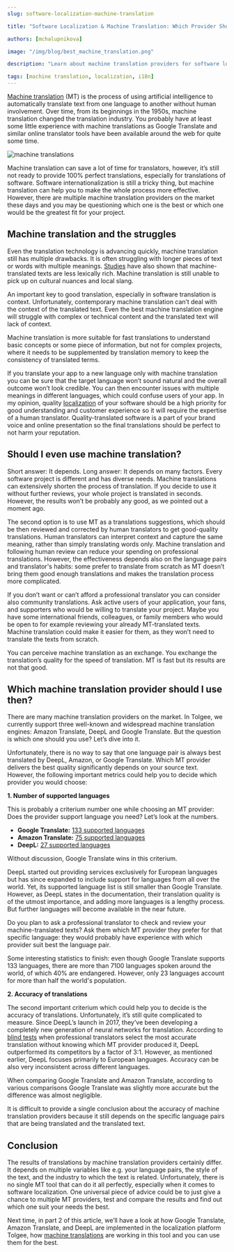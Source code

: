 ```yaml
---
slug: software-localization-machine-translation

title: "Software Localization & Machine Translation: Which Provider Should I Choose? "

authors: [mchalupnikova]

image: "/img/blog/best_machine_translation.png"

description: "Learn about machine translation providers for software localization. Tips how to choose suitable MT provider for your project."

tags: [machine translation, localization, i18n]
---
```

[Machine translation](https://aws.amazon.com/what-is/machine-translation/) (MT) is the process of using artificial intelligence to automatically translate text from one language to another without human involvement. Over time, from its beginnings in the 1950s, machine translation changed the translation industry. You probably have at least some little experience with machine translations as Google Translate and similar online translator tools have been available around the web for quite some time.

![machine translations](/img/blog/best_machine_translation.png)

<!--truncate-->

Machine translation can save a lot of time for translators, however, it’s still not ready to provide 100% perfect translations, especially for translations of software. Software internationalization is still a tricky thing, but machine translation can help you to make the whole process more effective. However, there are multiple machine translation providers on the market these days and you may be questioning which one is the best or which one would be the greatest fit for your project. 

## Machine translation and the struggles

Even the translation technology is advancing quickly, machine translation still has multiple drawbacks. It is often struggling with longer pieces of text or words with multiple meanings. [Studies](https://aclanthology.org/W19-6622/) have also shown that machine-translated texts are less lexically rich. Machine translation is still unable to pick up on cultural nuances and local slang. 

An important key to good translation, especially in software translation is context. Unfortunately, contemporary machine translation can’t deal with the context of the translated text. Even the best machine translation engine will struggle with complex or technical content and the translated text will lack of context.

Machine translation is more suitable for fast translations to understand basic concepts or some piece of information, but not for complex projects, where it needs to be supplemented by translation memory to keep the consistency of translated terms. 

If you translate your app to a new language only with machine translation you can be sure that the target language won’t sound natural and the overall outcome won’t look credible. You can then encounter issues with multiple meanings in different languages, which  could confuse users of your app. In my opinion, quality [localization](/blog/localization-basics-S01E01) of your software should be a high priority for good understanding and customer experience so it will require the expertise of a human translator. Quality-translated software is a part of your brand voice and online presentation so the final translations should be perfect to not harm your reputation. 

## Should I even use machine translation?

Short answer: It depends. 
Long answer: It depends on many factors. Every software project is different and has diverse needs. Machine translations can extensively shorten the process of translation. If you decide to use it without further reviews, your whole project is translated in seconds. However, the results won’t be probably any good, as we pointed out a moment ago. 

The second option is to use MT as a translations suggestions, which should be then reviewed and corrected by human translators to get good-quality translations. Human translators can interpret context and capture the same meaning, rather than simply translating words only. Machine translation and following human review can reduce your spending on professional translations. However, the effectiveness depends also on the language pairs and translator's habits: some prefer to translate from scratch as MT doesn’t bring them good enough translations and makes the translation process more complicated. 

If you don’t want or can’t afford a professional translator you can consider also community translations. Ask active users of your application, your fans, and supporters who would be willing to translate your project. Maybe you have some international friends, colleagues, or family members who would be open to for example reviewing your already MT-translated texts. Machine translation could make it easier for them, as they won’t need to translate the texts from scratch. 

You can perceive machine translation as an exchange. You exchange the translation’s quality for the speed of translation. MT is fast but its results are not that good. 

## Which machine translation provider should I use then? 

There are many machine translation providers on the market. In Tolgee, we currently support three well-known and widespread machine translation engines: Amazon Translate, DeepL and Google Translate. But the question is which one should you use? Let’s dive into it.

Unfortunately, there is no way to say that one language pair is always best translated by DeepL, Amazon, or Google Translate. Which MT provider delivers the best quality significantly depends on your source text. However, the following important metrics could help you to decide which provider you would choose: 

**1. Number of supported languages**

This is probably a criterium number one while choosing an MT provider: Does the provider support language you need? Let’s look at the numbers. 

- **Google Translate:** [133 supported languages](https://cloud.google.com/translate/docs/languages)
- **Amazon Translate:** [75 supported languages](https://docs.aws.amazon.com/translate/latest/dg/what-is-languages.html)
- **DeepL:** [27 supported languages](https://support.deepl.com/hc/en-us/articles/360019925219-Languages-included-in-DeepL-Pro) 

Without discussion, Google Translate wins in this criterium. 

DeepL started out providing services exclusively for European languages but has since expanded to include support for languages from all over the world. Yet, its supported language list is still smaller than Google Translate. However, as DeepL states in the documentation, their translation quality is of the utmost importance, and adding more languages is a lengthy process. But further languages will become available in the near future.

Do you plan to ask a professional translator to check and review your machine-translated texts? Ask them which MT provider they prefer for that specific language: they would probably have experience with which provider suit best the language pair. 

Some interesting statistics to finish: even though Google Translate supports 133 languages, there are more than 7100 languages spoken around the world, of which 40% are endangered. However, only 23 languages account for more than half the world's population.

**2. Accuracy of translations**

The second important criterium which could help you to decide is the accuracy of translations. Unfortunately, it’s still quite complicated to measure.
Since DeepL’s launch in 2017, they’ve been developing a completely new generation of neural networks for translation. According to [blind tests](https://www.deepl.com/en/whydeepl) when professional translators select the most accurate translation without knowing which MT provider produced it, DeepL outperformed its competitors by a factor of 3:1. However, as mentioned earlier, DeepL focuses primarily to European languages. Accuracy can be also very inconsistent across different languages.

When comparing Google Translate and Amazon Translate, according to various comparisons Google Translate was slightly more accurate but the difference was almost negligible.

It is difficult to provide a single conclusion about the accuracy of machine translation providers because it still depends on the specific language pairs that are being translated and the translated text. 

## Conclusion

The results of translations by machine translation providers certainly differ. It depends on multiple variables like e.g. your language pairs, the style of the text, and the industry to which the text is related. Unfortunately, there is no single MT tool that can do it all perfectly, especially when it comes to software localization. One universal piece of advice could be to just give a chance to multiple MT providers, test and compare the results and find out which one suit your needs the best. 

Next time, in part 2 of this article, we’ll have a look at how Google Translate, Amazon Translate, and DeepL are implemented in the localization platform Tolgee, how [machine translations](/platform/translation_tools) are working in this tool and you can use them for the best. 
